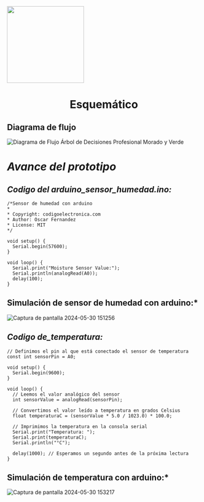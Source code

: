 <p align="left">
  <img src="https://semanadelcannabis.cayetano.edu.pe/assets/img/logo-upch.png" width="200">
  <h1 align="center">Esquemático</h1>
</p>





## Diagrama de flujo

![Diagrama de Flujo Árbol de Decisiones Profesional Morado y Verde](https://github.com/lucero-zamora/Grupo3-FdD/assets/166184502/09fa647b-c84a-4fe2-9879-12856768ed06)

 # *Avance del prototipo*

## *Codigo del arduino_sensor_humedad.ino:*

```
/*Sensor de humedad con arduino
*
* Copyright: codigoelectronica.com
* Author: Oscar Fernandez 
* License: MIT
*/

void setup() {
  Serial.begin(57600);
}

void loop() {
  Serial.print("Moisture Sensor Value:");
  Serial.println(analogRead(A0));  
  delay(100);
}

```
## Simulación de sensor de humedad con arduino:*
![Captura de pantalla 2024-05-30 151256](https://github.com/lucero-zamora/Grupo3-FdD/assets/166184502/80a5bd80-539e-4576-b28e-8ac95947b53d)

## *Codigo de_temperatura:*

```
// Definimos el pin al que está conectado el sensor de temperatura
const int sensorPin = A0;

void setup() {
  Serial.begin(9600);
}

void loop() {
  // Leemos el valor analógico del sensor
  int sensorValue = analogRead(sensorPin);

  // Convertimos el valor leído a temperatura en grados Celsius
  float temperaturaC = (sensorValue * 5.0 / 1023.0) * 100.0;

  // Imprimimos la temperatura en la consola serial
  Serial.print("Temperatura: ");
  Serial.print(temperaturaC);
  Serial.println("°C");

  delay(1000); // Esperamos un segundo antes de la próxima lectura
}
```
## Simulación de temperatura con arduino:*

![Captura de pantalla 2024-05-30 153217](https://github.com/lucero-zamora/Grupo3-FdD/assets/166184502/27ddadff-9b23-49d7-9d81-b9c53cf4d737)







